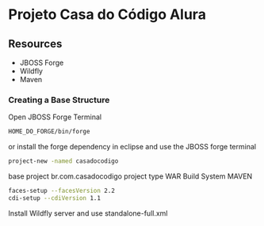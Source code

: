 # Projeto Casa do Código Alura

## Resources 
 * JBOSS Forge
 * Wildfly
 * Maven

### Creating a Base Structure
 Open JBOSS Forge Terminal 
 ```bash
 HOME_DO_FORGE/bin/forge
 ```
 or install the forge dependency in eclipse and use the JBOSS forge terminal
 ```bash
 project-new -named casadocodigo
 ```
 base project br.com.casadocodigo
 project type WAR
 Build System MAVEN
 
 ```bash
 faces-setup --facesVersion 2.2
 cdi-setup --cdiVersion 1.1
 ```
 Install Wildfly server and use standalone-full.xml
 
